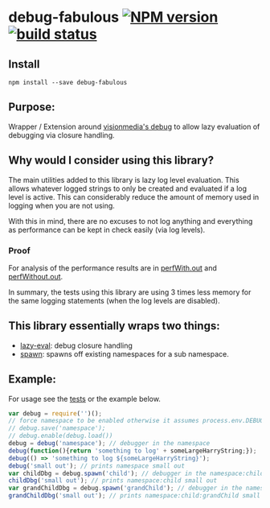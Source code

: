 # debug-fabulous [![NPM version][npm-image]][npm-url] [![build status][travis-image]][travis-url]

## Install

`npm install --save debug-fabulous`

## Purpose:

Wrapper / Extension around [visionmedia's debug](https://github.com/visionmedia/debug) to allow lazy evaluation of debugging via closure handling.

## Why would I consider using this library?

The main utilities added to this library is lazy log level evaluation. This allows whatever logged strings to only be created and evaluated if a log level is active. This can considerably reduce the amount of memory used in logging when you are not using.

With this in mind, there are no excuses to not log anything and everything as performance can be kept in check easily (via log levels).

### Proof

For analysis of the performance results are in [perfWith.out](./test/perf/perfWith.out) and [perfWithout.out](./test/perf/perfWithout.out).

In summary, the tests using this library are using 3 times less memory for the same logging statements (when the log levels are disabled).

## This library essentially wraps two things:

- [lazy-eval](./src/lazy-eval.js): debug closure handling
- [spawn](./src/spawn.js): spawns off existing namespaces for a sub namespace.

## Example:

For usage see the [tests](./test) or the example below.

```js
var debug = require('')();
// force namespace to be enabled otherwise it assumes process.env.DEBUG is setup
// debug.save('namespace');
// debug.enable(debug.load())
debug = debug('namespace'); // debugger in the namespace
debug(function(){return 'something to log' + someLargeHarryString;});
debug(() => 'something to log ${someLargeHarryString}');
debug('small out'); // prints namespace small out
var childDbg = debug.spawn('child'); // debugger in the namespace:child
childDbg('small out'); // prints namespace:child small out
var grandChildDbg = debug.spawn('grandChild'); // debugger in the namespace:child:grandChild
grandChildDbg('small out'); // prints namespace:child:grandChild small out
```

[npm-image]: https://img.shields.io/npm/v/debug-fabulous.svg
[npm-url]: https://www.npmjs.com/package/debug-fabulous
[travis-image]: https://img.shields.io/travis/nmccready/debug-fabulous.svg
[travis-url]: https://travis-ci.org/nmccready/debug-fabulous
